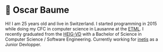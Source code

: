 # 🏒 Oscar Baume

Hi! I am 25 years old and live in Switzerland. I started programming in 2015 while doing my CFC in computer science in Lausanne at the [ETML](https://www.etml.ch/). I recently graduated from the [HEIG-VD](https://heig-vd.ch/) with a Bachelor of Science in Computer Science / Software Engineering. Currently working for [inetis](https://www.inetis.ch) as a Junior Devlopper. 
